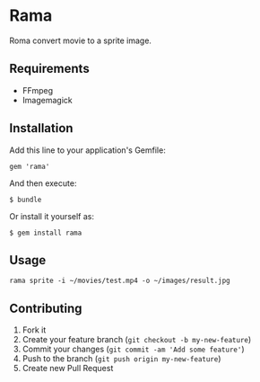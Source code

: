 # Rama

Roma convert movie to a sprite image.

## Requirements

- FFmpeg
- Imagemagick

## Installation

Add this line to your application's Gemfile:

    gem 'rama'

And then execute:

    $ bundle

Or install it yourself as:

    $ gem install rama

## Usage

```
rama sprite -i ~/movies/test.mp4 -o ~/images/result.jpg
```

## Contributing

1. Fork it
2. Create your feature branch (`git checkout -b my-new-feature`)
3. Commit your changes (`git commit -am 'Add some feature'`)
4. Push to the branch (`git push origin my-new-feature`)
5. Create new Pull Request
